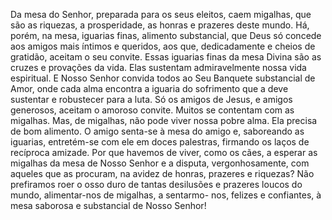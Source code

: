 
Da mesa do Senhor, preparada para os seus eleitos, caem migalhas, que são as riquezas, a prosperidade, as honras e prazeres deste mundo. Há, porém, na mesa, iguarias finas, alimento substancial, que Deus só concede aos amigos mais íntimos e queridos, aos que, dedicadamente e cheios de gratidão, aceitam o seu convite. Essas iguarias finas da mesa Divina são as cruzes e provações da vida. Elas sustentam admiravelmente nossa vida espiritual. E Nosso Senhor convida todos ao Seu Banquete substancial de Amor, onde cada alma encontra a iguaria do sofrimento que a deve sustentar e robustecer para a luta. Só os amigos de Jesus, e amigos generosos, aceitam o amoroso convite. Muitos se contentam com as migalhas. Mas, de migalhas, não pode viver nossa pobre alma. Ela precisa de bom alimento. O amigo senta-se à mesa do amigo e, saboreando as iguarias, entretém-se com ele em doces palestras, firmando os laços de recíproca amizade. Por que havemos de viver, como os cães, a esperar as migalhas da mesa de Nosso Senhor e a disputa, vergonhosamente, com aqueles que as procuram, na avidez de honras, prazeres e riquezas? Não prefiramos roer o osso duro de tantas desilusões e prazeres loucos do mundo, alimentar-nos de migalhas, a sentarmo- nos, felizes e confiantes, à mesa saborosa e substancial de Nosso Senhor!

